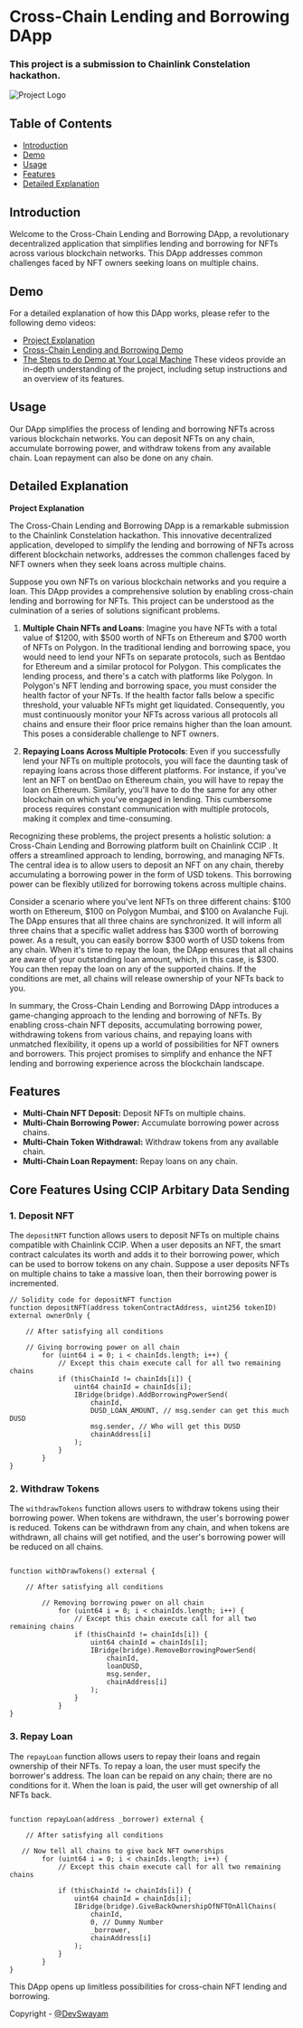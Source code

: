 
# Cross-Chain Lending and Borrowing DApp

### This project is a submission to Chainlink Constelation hackathon.

![Project Logo](https://github.com/TechieeGeeeks/HyperHack/assets/99035115/c92a05b9-0262-4b67-b3fa-684710c76585)

## Table of Contents

- [Introduction](#introduction)
- [Demo](#demo)
- [Usage](#usage)
- [Features](#features)
- [Detailed Explanation](#detailed-explanation)

## Introduction

Welcome to the Cross-Chain Lending and Borrowing DApp, a revolutionary decentralized application that simplifies lending and borrowing for NFTs across various blockchain networks. This DApp addresses common challenges faced by NFT owners seeking loans on multiple chains.

## Demo

For a detailed explanation of how this DApp works, please refer to the following demo videos:

- [Project Explanation](https://drive.google.com/file/d/1EzMPTAwo9_JVxzh8l3koMYeXHM3NawLT/view?usp=drive_link)
- [Cross-Chain Lending and Borrowing Demo](https://drive.google.com/file/d/1no3zu4GqmTOPO7R6E-Tu38X8ROKYKJZE/view?usp=drive_link)
- [The Steps to do Demo at Your Local Machine](https://docs.google.com/document/d/1Gw7Oj2CHbQZI9IUQdoP9PW27B5H_mf01z7Yr8Wx-NlA/edit?usp=sharing)
These videos provide an in-depth understanding of the project, including setup instructions and an overview of its features.

## Usage

Our DApp simplifies the process of lending and borrowing NFTs across various blockchain networks. You can deposit NFTs on any chain, accumulate borrowing power, and withdraw tokens from any available chain. Loan repayment can also be done on any chain.

## Detailed Explanation

**Project Explanation**

The Cross-Chain Lending and Borrowing DApp is a remarkable submission to the Chainlink Constelation hackathon. This innovative decentralized application, developed to simplify the lending and borrowing of NFTs across different blockchain networks, addresses the common challenges faced by NFT owners when they seek loans across multiple chains.

Suppose you own NFTs on various blockchain networks and you require a loan. This DApp provides a comprehensive solution by enabling cross-chain lending and borrowing for NFTs. This project can be understood as the culmination of a series of solutions significant problems.

1. **Multiple Chain NFTs and Loans**: Imagine you have NFTs with a total value of $1200, with $500 worth of NFTs on Ethereum and $700 worth of NFTs on Polygon. In the traditional lending and borrowing space, you would need to lend your NFTs on separate protocols, such as Bentdao for Ethereum and a similar protocol for Polygon. This complicates the lending process, and there's a catch with platforms like Polygon. In Polygon's NFT lending and borrowing space, you must consider the health factor of your NFTs. If the health factor falls below a specific threshold, your valuable NFTs might get liquidated. Consequently, you must continuously monitor your NFTs across various all protocols all chains and ensure their floor price remains higher than the loan amount. This poses a considerable challenge to NFT owners.

2. **Repaying Loans Across Multiple Protocols**: Even if you successfully lend your NFTs on multiple protocols, you will face the daunting task of repaying loans across those different platforms. For instance, if you've lent an NFT on bentDao on Ethereum chain, you will have to repay the loan on Ethereum. Similarly, you'll have to do the same for any other blockchain on which you've engaged in lending. This cumbersome process requires constant communication with multiple protocols, making it complex and time-consuming.

Recognizing these problems, the project presents a holistic solution: a Cross-Chain Lending and Borrowing platform built on Chainlink CCIP . It offers a streamlined approach to lending, borrowing, and managing NFTs. The central idea is to allow users to deposit an NFT on any chain, thereby accumulating a borrowing power in the form of USD tokens. This borrowing power can be flexibly utilized for borrowing tokens across multiple chains.

Consider a scenario where you've lent NFTs on three different chains: $100 worth on Ethereum, $100 on Polygon Mumbai, and $100 on Avalanche Fuji. The DApp ensures that all three chains are synchronized. It will inform all three chains that a specific wallet address has $300 worth of borrowing power. As a result, you can easily borrow $300 worth of USD tokens from any chain. When it's time to repay the loan, the DApp ensures that all chains are aware of your outstanding loan amount, which, in this case, is $300. You can then repay the loan on any of the supported chains. If the conditions are met, all chains will release ownership of your NFTs back to you.

In summary, the Cross-Chain Lending and Borrowing DApp introduces a game-changing approach to the lending and borrowing of NFTs. By enabling cross-chain NFT deposits, accumulating borrowing power, withdrawing tokens from various chains, and repaying loans with unmatched flexibility, it opens up a world of possibilities for NFT owners and borrowers. This project promises to simplify and enhance the NFT lending and borrowing experience across the blockchain landscape.

## Features

- **Multi-Chain NFT Deposit:** Deposit NFTs on multiple chains.
- **Multi-Chain Borrowing Power:** Accumulate borrowing power across chains.
- **Multi-Chain Token Withdrawal:** Withdraw tokens from any available chain.
- **Multi-Chain Loan Repayment:** Repay loans on any chain.

## Core Features Using CCIP Arbitary Data Sending

### 1. Deposit NFT

The `depositNFT` function allows users to deposit NFTs on multiple chains compatible with Chainlink CCIP. When a user deposits an NFT, the smart contract calculates its worth and adds it to their borrowing power, which can be used to borrow tokens on any chain. Suppose a user deposits NFTs on multiple chains to take a massive loan, then their borrowing power is incremented.

```solidity
// Solidity code for depositNFT function
function depositNFT(address tokenContractAddress, uint256 tokenID) external ownerOnly {
   
    // After satisfying all conditions

    // Giving borrowing power on all chain
        for (uint64 i = 0; i < chainIds.length; i++) {
            // Except this chain execute call for all two remaining chains
            if (thisChainId != chainIds[i]) {
                uint64 chainId = chainIds[i];
                IBridge(bridge).AddBorrowingPowerSend(
                    chainId,
                    DUSD_LOAN_AMOUNT, // msg.sender can get this much DUSD
                    msg.sender, // Who will get this DUSD
                    chainAddress[i]
                );
            }
        }
}
```

### 2. Withdraw Tokens

The `withdrawTokens` function allows users to withdraw tokens using their borrowing power. When tokens are withdrawn, the user's borrowing power is reduced. Tokens can be withdrawn from any chain, and when tokens are withdrawn, all chains will get notified, and the user's borrowing power will be reduced on all chains.

```solidity

function withDrawTokens() external {

    // After satisfying all conditions

        // Removing borrowing power on all chain
            for (uint64 i = 0; i < chainIds.length; i++) {
                // Except this chain execute call for all two remaining chains
                if (thisChainId != chainIds[i]) {
                    uint64 chainId = chainIds[i];
                    IBridge(bridge).RemoveBorrowingPowerSend(
                        chainId,
                        loanDUSD,
                        msg.sender,
                        chainAddress[i]
                    );
                }
            }
}
```

### 3. Repay Loan

The `repayLoan` function allows users to repay their loans and regain ownership of their NFTs. To repay a loan, the user must specify the borrower's address. The loan can be repaid on any chain; there are no conditions for it. When the loan is paid, the user will get ownership of all NFTs back.

```solidity

function repayLoan(address _borrower) external {

    // After satisfying all conditions

   // Now tell all chains to give back NFT ownerships
        for (uint64 i = 0; i < chainIds.length; i++) {
            // Except this chain execute call for all two remaining chains

            if (thisChainId != chainIds[i]) {
                uint64 chainId = chainIds[i];
                IBridge(bridge).GiveBackOwnershipOfNFTOnAllChains(
                    chainId,
                    0, // Dummy Number
                    _borrower,
                    chainAddress[i]
                );
            }
        }
}
```

This DApp opens up limitless possibilities for cross-chain NFT lending and borrowing.

Copyright - [@DevSwayam](https://github.com/DevSwayam)
